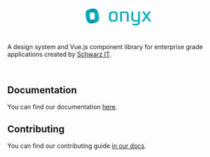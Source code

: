 <div align="center" style="text-align: center">
  <picture>
    <source media="(prefers-color-scheme: dark)" type="image/svg+xml" srcset="./.github/onyx-logo_mint_4c.svg">
    <source media="(prefers-color-scheme: light)" type="image/svg+xml" srcset="./.github/onyx-logo_white_4c.svg">
    <img alt="onyx logo" src="./.github/onyx-logo_mint_4c.svg" width="160px">
  </picture>
</div>

<br>

A design system and Vue.js component library for enterprise grade applications created by [Schwarz IT](https://it.schwarz).

<br />

## Documentation

You can find our documentation [here](https://onyx.schwarz).

## Contributing

You can find our contributing guide [in our docs](https://onyx.schwarz/principles/contributing.html).
